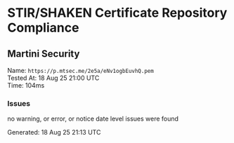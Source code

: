 # STIR/SHAKEN Certificate Repository Compliance

## Martini Security

Name: `https://p.mtsec.me/2e5a/eNv1ogbEuvhQ.pem`\
Tested At: 18 Aug 25 21:00 UTC\
Time: 104ms

### Issues

no warning, or error, or notice date level issues were found

Generated: 18 Aug 25 21:13 UTC